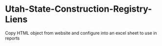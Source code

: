 # Utah-State-Construction-Registry-Liens
Copy HTML object from website and configure into an excel sheet to use in reports
